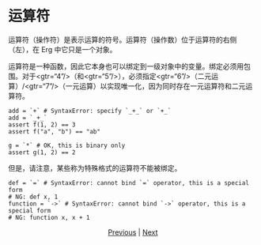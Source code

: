 # 运算符

运算符（操作符）是表示运算的符号。运算符（操作数）位于运算符的右侧（左），在 Erg 中它只是一个对象。

运算符是一种函数，因此它本身也可以绑定到一级对象中的变量。绑定必须用包围。对于<gtr=“4”/>（和<gtr=“5”/>），必须指定<gtr=“6”/>（二元运算）/<gtr=“7”/>（一元运算）以实现唯一化，因为同时存在一元运算符和二元运算符。


```erg
add = `+` # SyntaxError: specify `_+_` or `+_`
add = `_+_`
assert f(1, 2) == 3
assert f("a", "b") == "ab"

g = `*` # OK, this is binary only
assert g(1, 2) == 2
```

但是，请注意，某些称为特殊格式的运算符不能被绑定。


```erg
def = `=` # SyntaxError: cannot bind `=` operator, this is a special form
# NG: def x, 1
function = `->` # SyntaxError: cannot bind `->` operator, this is a special form
# NG: function x, x + 1
```

<p align='center'>
    <a href='./05_builtin_funcs.md'>Previous</a> | <a href='./07_side_effect.md'>Next</a>
</p>

